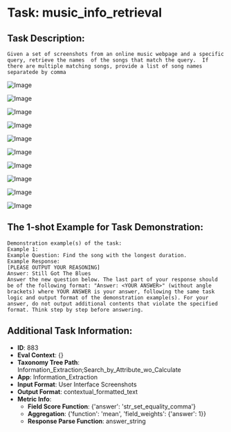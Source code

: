 # Task: music_info_retrieval

## Task Description:

```
Given a set of screenshots from an online music webpage and a specific query, retrieve the names  of the songs that match the query.  If there are multiple matching songs, provide a list of song names separatede by comma
```

![Image](music_info_retrieval1.png)

![Image](music_info_retrieval2.png)

![Image](music_info_retrieval3.png)

![Image](music_info_retrieval4.png)

![Image](music_info_retrieval5.png)

![Image](music_info_retrieval6.png)

![Image](music_info_retrieval7.png)

![Image](music_info_retrieval8.png)

![Image](music_info_retrieval9.png)

![Image](music_info_retrieval10.png)

## The 1-shot Example for Task Demonstration:

```
Demonstration example(s) of the task:
Example 1:
Example Question: Find the song with the longest duration.
Example Response:
[PLEASE OUTPUT YOUR REASONING]
Answer: Still Got The Blues
Answer the new question below. The last part of your response should be of the following format: "Answer: <YOUR ANSWER>" (without angle brackets) where YOUR ANSWER is your answer, following the same task logic and output format of the demonstration example(s). For your answer, do not output additional contents that violate the specified format. Think step by step before answering.
```

## Additional Task Information:

- **ID**: 883
- **Eval Context**: {}
- **Taxonomy Tree Path**: Information_Extraction;Search_by_Attribute_wo_Calculate
- **App**: Information_Extraction
- **Input Format**: User Interface Screenshots
- **Output Format**: contextual_formatted_text
- **Metric Info**:
  - **Field Score Function**: {'answer': 'str_set_equality_comma'}
  - **Aggregation**: {'function': 'mean', 'field_weights': {'answer': 1}}
  - **Response Parse Function**: answer_string

